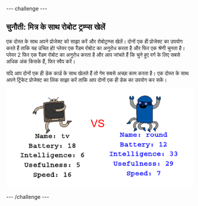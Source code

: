 \--- challenge \---

## चुनौती: मित्र के साथ रोबोट ट्रम्प्स खेलें

एक दोस्त के साथ अपने प्रोजेक्ट को साझा करें और रोबोट्रम्प्स खेलें। दोनों एक ही प्रोजेक्ट का उपयोग करते हैं ताकि यह उचित हो! प्लेयर एक रैंडम रोबोट का अनुरोध करता है और फिर एक श्रेणी चुनता है। प्लेयर 2 फिर एक रैंडम रोबोट का अनुरोध करता है और आप जांचते हैं कि चुने हुए वर्ग के लिए सबसे अधिक अंक किसके हैं, फिर स्वैप करें।

यदि आप दोनों एक ही डेक कार्ड के साथ खेलते हैं तो गेम सबसे अच्छा काम करता है। एक दोस्त के साथ अपने ट्रिंकेट प्रोजेक्ट का लिंक साझा करें ताकि आप दोनों एक ही डेक का उपयोग कर सकें।

![स्क्रीनशॉट](images/robotrumps-play.png)

\--- /challenge \---